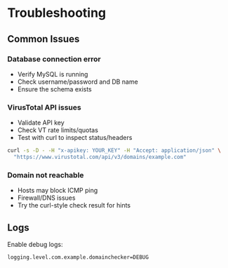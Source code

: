 # Troubleshooting

## Common Issues

### Database connection error
- Verify MySQL is running
- Check username/password and DB name
- Ensure the schema exists

### VirusTotal API issues
- Validate API key
- Check VT rate limits/quotas
- Test with curl to inspect status/headers

```bash
curl -s -D - -H "x-apikey: YOUR_KEY" -H "Accept: application/json" \
  "https://www.virustotal.com/api/v3/domains/example.com"
```

### Domain not reachable
- Hosts may block ICMP ping
- Firewall/DNS issues
- Try the curl-style check result for hints

## Logs
Enable debug logs:
```properties
logging.level.com.example.domainchecker=DEBUG
```


